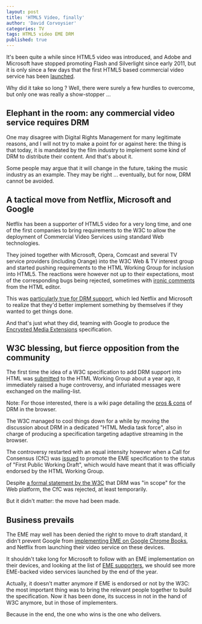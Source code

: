 ```yaml
---
layout: post
title: 'HTML5 Video, finally'
author: 'David Corvoysier'
categories: TV
tags: HTML5 video EME DRM
published: true
---
```

It's been quite a while since HTML5 video was introduced, and Adobe and Microsoft have stopped promoting Flash and Silverlight since early 2011, but it is only since a few days that the first HTML5 based commercial video service has been [launched](http://www.webpronews.com/samsung-chromebook-gets-html5-netflix-streaming-2013-03).

Why did it take so long ? Well, there were surely a few hurdles to overcome, but only one was really a show-stopper ...

<!--more-->

## Elephant in the room: any commercial video service requires DRM 

One may disagree with Digital Rights Management for many legitimate reasons, and I will not try to make a point for or against here: the thing is that today, it is mandated by the film industry to implement some kind of DRM to distribute their content. And that's about it.
 
Some people may argue that it will change in the future, taking the music industry as an example. They may be right ... eventually, but for now, DRM cannot be avoided.

## A tactical move from Netflix, Microsoft and Google

Netflix has been a supporter of HTML5 video for a very long time, and one of the first companies to bring requirements to the W3C to allow the deployment of Commercial Video Services using standard Web technologies.

They joined together with Microsoft, Opera, Comcast and several TV service providers (including Orange) into the W3C Web & TV interest group and started pushing requirements to the HTML Working Group for inclusion into HTML5. The reactions were however not up to their expectations, most of the corresponding bugs being rejected, sometimes with [ironic comments](https://www.w3.org/Bugs/Public/show_bug.cgi?id=10904#c4) from the HTML editor.

This was [particularly true for DRM support](https://www.w3.org/Bugs/Public/show_bug.cgi?id=10902#c8), which led Netflix and Microsoft to realize that they'd better implement something by themselves if they wanted to get things done. 

And that's just what they did, teaming with Google to produce the [Encrypted Media Extensions](https://dvcs.w3.org/hg/html-media/raw-file/tip/encrypted-media/encrypted-media.html) specification.

## W3C blessing, but fierce opposition from the community

The first time the idea of a W3C specification to add DRM support into HTML was [submitted](http://lists.w3.org/Archives/Public/public-html/2012Feb/0273.html) to the HTML Working Group about a year ago, it immediately raised a huge controversy, and infuriated messages were exchanged on the mailing-list.

Note: For those interested, there is a wiki page detailing the [pros & cons](http://www.w3.org/community/pua/wiki/Digital_Rights_Management) of DRM in the browser.

The W3C managed to cool things down for a while by moving the discussion about DRM in a dedicated "HTML Media task force", also in charge of producing a specification targeting adaptive streaming in the browser.

The controversy restarted with an equal intensity however when a Call for Consensus (CfC) was [issued](http://lists.w3.org/Archives/Public/public-html-admin/2013Jan/0102.html) to promote the EME specification to the status of "First Public Working Draft", which would have meant that it was officially endorsed by the HTML Working Group.

Despite [a formal statement by the W3C](http://lists.w3.org/Archives/Public/public-html-admin/2013Feb/0122.html) that DRM was "in scope" for the Web platform, the CfC was rejected, at least temporarily. 

But it didn't matter: the move had been made.

## Business prevails 

The EME may well has been denied the right to move to draft standard, it didn't prevent Google from [implementing EME on Google Chrome Books](https://plus.google.com/+chrome/posts/GNsoSDLRRY6), and Netflix from launching their video service on these devices.

It shouldn't take long for Microsoft to follow with an EME implementation on their devices, and looking at the list of [EME supporters](http://www.w3.org/community/pua/wiki/Digital_Rights_Management#Businesses_supporting_the_EME_FPWD_CfC), we should see more EME-backed video services launched by the end of the year. 

Actually, it doesn't matter anymore if EME is endorsed or not by the W3C: the most important thing was to bring the relevant people together to build the specification. Now it has been done, its success in not in the hand of W3C anymore, but in those of implementers.

Because in the end, the one who wins is the one who delivers.   